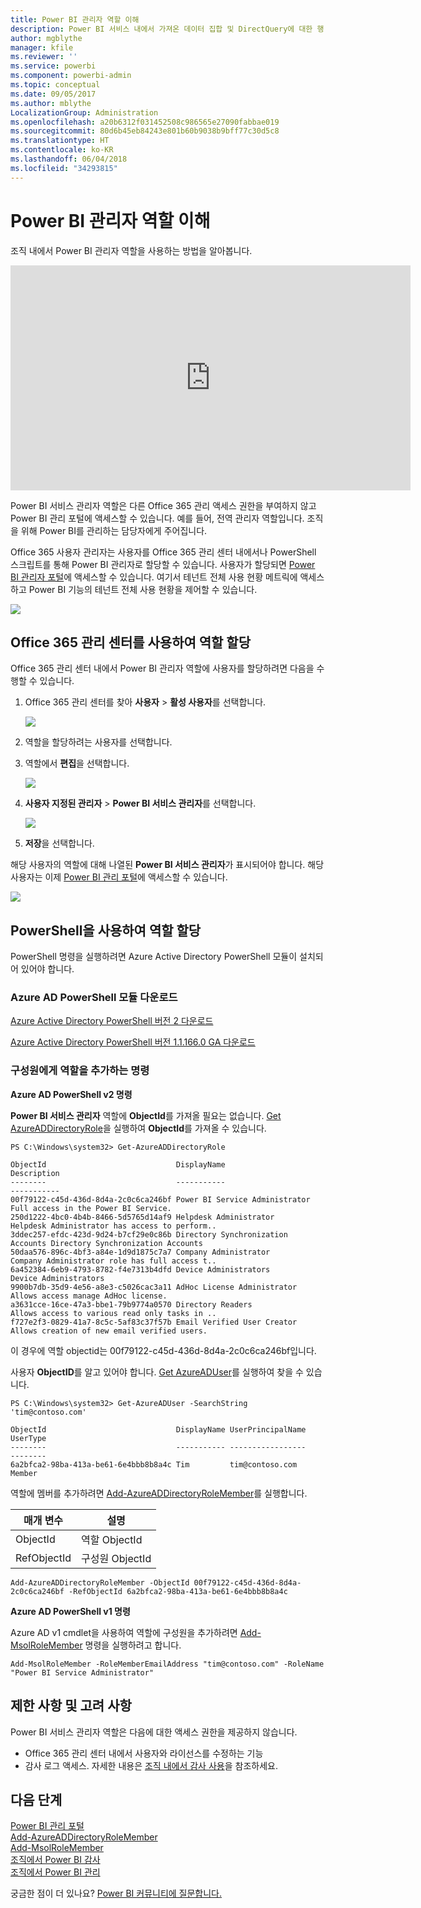 ```yaml
---
title: Power BI 관리자 역할 이해
description: Power BI 서비스 내에서 가져온 데이터 집합 및 DirectQuery에 대한 행 수준 보안을 구성하는 방법입니다.
author: mgblythe
manager: kfile
ms.reviewer: ''
ms.service: powerbi
ms.component: powerbi-admin
ms.topic: conceptual
ms.date: 09/05/2017
ms.author: mblythe
LocalizationGroup: Administration
ms.openlocfilehash: a20b6312f031452508c986565e27090fabbae019
ms.sourcegitcommit: 80d6b45eb84243e801b60b9038b9bff77c30d5c8
ms.translationtype: HT
ms.contentlocale: ko-KR
ms.lasthandoff: 06/04/2018
ms.locfileid: "34293815"
---
```

# <a name="understanding-the-power-bi-admin-role"></a>Power BI 관리자 역할 이해
조직 내에서 Power BI 관리자 역할을 사용하는 방법을 알아봅니다.

<iframe width="640" height="360" src="https://www.youtube.com/embed/PQRbdJgEm3k?showinfo=0" frameborder="0" allowfullscreen></iframe>

Power BI 서비스 관리자 역할은 다른 Office 365 관리 액세스 권한을 부여하지 않고 Power BI 관리 포털에 액세스할 수 있습니다. 예를 들어, 전역 관리자 역할입니다. 조직을 위해 Power BI를 관리하는 담당자에게 주어집니다.

Office 365 사용자 관리자는 사용자를 Office 365 관리 센터 내에서나 PowerShell 스크립트를 통해 Power BI 관리자로 할당할 수 있습니다. 사용자가 할당되면 [Power BI 관리자 포털](service-admin-portal.md)에 액세스할 수 있습니다. 여기서 테넌트 전체 사용 현황 메트릭에 액세스하고 Power BI 기능의 테넌트 전체 사용 현황을 제어할 수 있습니다.

![](media/service-admin-role/powerbi-admin-portal.png)

## <a name="using-the-office-365-admin-center-to-assign-a-role"></a>Office 365 관리 센터를 사용하여 역할 할당
Office 365 관리 센터 내에서 Power BI 관리자 역할에 사용자를 할당하려면 다음을 수행할 수 있습니다.

1. Office 365 관리 센터를 찾아 **사용자** > **활성 사용자**를 선택합니다.
   
    ![](media/service-admin-role/powerbi-admin-users.png)
2. 역할을 할당하려는 사용자를 선택합니다.
3. 역할에서 **편집**을 선택합니다.
   
    ![](media/service-admin-role/powerbi-admin-edit-roles.png)
4. **사용자 지정된 관리자** > **Power BI 서비스 관리자**를 선택합니다.
   
    ![](media/service-admin-role/powerbi-admin-role.png)
5. **저장**을 선택합니다.

해당 사용자의 역할에 대해 나열된 **Power BI 서비스 관리자**가 표시되어야 합니다. 해당 사용자는 이제 [Power BI 관리 포털](service-admin-portal.md)에 액세스할 수 있습니다.

![](media/service-admin-role/powerbi-admin-role-set.png)

## <a name="using-powershell-to-assign-a-role"></a>PowerShell을 사용하여 역할 할당
PowerShell 명령을 실행하려면 Azure Active Directory PowerShell 모듈이 설치되어 있어야 합니다.

### <a name="download-azure-ad-powershell-module"></a>Azure AD PowerShell 모듈 다운로드
[Azure Active Directory PowerShell 버전 2 다운로드](https://github.com/Azure/azure-docs-powershell-azuread/blob/master/Azure%20AD%20Cmdlets/AzureAD/index.md)

[Azure Active Directory PowerShell 버전 1.1.166.0 GA 다운로드](http://connect.microsoft.com/site1164/Downloads/DownloadDetails.aspx?DownloadID=59185)

### <a name="command-to-add-role-to-member"></a>구성원에게 역할을 추가하는 명령
**Azure AD PowerShell v2 명령**

**Power BI 서비스 관리자** 역할에 **ObjectId**를 가져올 필요는 없습니다. [Get AzureADDirectoryRole](https://docs.microsoft.com/powershell/azuread/v2/get-azureaddirectoryrole)을 실행하여 **ObjectId**를 가져올 수 있습니다.

```
PS C:\Windows\system32> Get-AzureADDirectoryRole

ObjectId                             DisplayName                        Description
--------                             -----------                        -----------
00f79122-c45d-436d-8d4a-2c0c6ca246bf Power BI Service Administrator     Full access in the Power BI Service.
250d1222-4bc0-4b4b-8466-5d5765d14af9 Helpdesk Administrator             Helpdesk Administrator has access to perform..
3ddec257-efdc-423d-9d24-b7cf29e0c86b Directory Synchronization Accounts Directory Synchronization Accounts
50daa576-896c-4bf3-a84e-1d9d1875c7a7 Company Administrator              Company Administrator role has full access t..
6a452384-6eb9-4793-8782-f4e7313b4dfd Device Administrators              Device Administrators
9900b7db-35d9-4e56-a8e3-c5026cac3a11 AdHoc License Administrator        Allows access manage AdHoc license.
a3631cce-16ce-47a3-bbe1-79b9774a0570 Directory Readers                  Allows access to various read only tasks in ..
f727e2f3-0829-41a7-8c5c-5af83c37f57b Email Verified User Creator        Allows creation of new email verified users.
```

이 경우에 역할 objectid는 00f79122-c45d-436d-8d4a-2c0c6ca246bf입니다.

사용자 **ObjectID**를 알고 있어야 합니다. [Get AzureADUser](https://docs.microsoft.com/powershell/azuread/v2/get-azureaduser)를 실행하여 찾을 수 있습니다.

```
PS C:\Windows\system32> Get-AzureADUser -SearchString 'tim@contoso.com'

ObjectId                             DisplayName UserPrincipalName      UserType
--------                             ----------- -----------------      --------
6a2bfca2-98ba-413a-be61-6e4bbb8b8a4c Tim         tim@contoso.com        Member
```

역할에 멤버를 추가하려면 [Add-AzureADDirectoryRoleMember](https://docs.microsoft.com/powershell/azuread/v2/add-azureaddirectoryrolemember)를 실행합니다.

| 매개 변수 | 설명 |
| --- | --- |
| ObjectId |역할 ObjectId |
| RefObjectId |구성원 ObjectId |

```
Add-AzureADDirectoryRoleMember -ObjectId 00f79122-c45d-436d-8d4a-2c0c6ca246bf -RefObjectId 6a2bfca2-98ba-413a-be61-6e4bbb8b8a4c
```

**Azure AD PowerShell v1 명령**

Azure AD v1 cmdlet을 사용하여 역할에 구성원을 추가하려면 [Add-MsolRoleMember](https://docs.microsoft.com/powershell/msonline/v1/add-msolrolemember) 명령을 실행하려고 합니다.

```
Add-MsolRoleMember -RoleMemberEmailAddress "tim@contoso.com" -RoleName "Power BI Service Administrator"
```

## <a name="limitations-and-considerations"></a>제한 사항 및 고려 사항
Power BI 서비스 관리자 역할은 다음에 대한 액세스 권한을 제공하지 않습니다.

* Office 365 관리 센터 내에서 사용자와 라이선스를 수정하는 기능
* 감사 로그 액세스. 자세한 내용은 [조직 내에서 감사 사용](service-admin-auditing.md)을 참조하세요.

## <a name="next-steps"></a>다음 단계
[Power BI 관리 포털](service-admin-portal.md)  
[Add-AzureADDirectoryRoleMember](https://docs.microsoft.com/powershell/azuread/v2/add-azureaddirectoryrolemember)  
[Add-MsolRoleMember](https://docs.microsoft.com/powershell/msonline/v1/add-msolrolemember)  
[조직에서 Power BI 감사](service-admin-auditing.md)  
[조직에서 Power BI 관리](service-admin-administering-power-bi-in-your-organization.md)  

궁금한 점이 더 있나요? [Power BI 커뮤니티에 질문합니다.](http://community.powerbi.com/)

